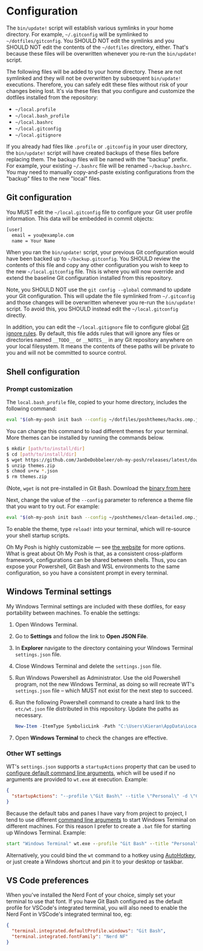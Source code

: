 # Configuration

The `bin/update!` script will establish various symlinks in your home directory. For example, `~/.gitconfig` will be symlinked to `~/dotfiles/gitconfig`. You SHOULD NOT edit the symlinks and you SHOULD NOT edit the contents of the `~/dotfiles` directory, either. That's because these files will be overwritten whenever you re-run the `bin/update!` script.

The following files will be added to your home directory. These are not symlinked and they will not be overwritten by subsequent `bin/update!` executions. Therefore, you can safely edit these files without risk of your changes being lost. It's via these files that you configure and customize the dotfiles installed from the repository:

- `~/local.profile`
- `~/local.bash_profile`
- `~/local.bashrc`
- `~/local.gitconfig`
- `~/local.gitignore`

If you already had files like `.profile` or `.gitconfig` in your user directory, the `bin/update!` script will have created backups of these files before replacing them. The backup files will be named with the "backup" prefix. For example, your existing `~/.bashrc` file will be renamed `~/backup.bashrc`. You may need to manually copy-and-paste existing configurations from the "backup" files to the new "local" files.

## Git configuration

You MUST edit the `~/local.gitconfig` file to configure your Git user profile information. This data will be embedded in commit objects:

```txt
[user]
  email = you@example.com
  name = Your Name
```

When you ran the `bin/update!` script, your previous Git configuration would have been backed up to `~/backup.gitconfig`. You SHOULD review the contents of this file and copy any other configuration you wish to keep to the new `~/local.gitconfig` file. This is where you will now override and extend the baseline Git configuration installed from this repository.

Note, you SHOULD NOT use the `git config --global` command to update your Git configuration. This will update the file symlinked from `~/.gitconfig` and those changes will be overwritten whenever you re-run the `bin/update!` script. To avoid this, you SHOULD instead edit the `~/local.gitconfig` directly.

In addition, you can edit the `~/local.gitignore` file to configure global [Git ignore rules](https://git-scm.com/docs/gitignore). By default, this file adds rules that will ignore any files or directories named `__TODO__` or `__NOTES__` in any Git repository anywhere on your local filesystem. It means the contents of these paths will be private to you and will not be committed to source control.

## Shell configuration

### Prompt customization

The `local.bash_profile` file, copied to your home directory, includes the following command:

```sh
eval "$(oh-my-posh init bash --config ~/dotfiles/poshthemes/hacks.omp.json 2> /dev/null)"
```

You can change this command to load different themes for your terminal. More themes can be installed by running the commands below.

```sh
$ mkdir [path/to/install/dir]
$ cd [path/to/install/dir]
$ wget https://github.com/JanDeDobbeleer/oh-my-posh/releases/latest/download/themes.zip -O themes.zip
$ unzip themes.zip
$ chmod u+rw *.json
$ rm themes.zip
```

(Note, `wget` is not pre-installed in Git Bash. Download the [binary from here](https://eternallybored.org/misc/wget/)

Next, change the value of the `--config` parameter to reference a theme file that you want to try out. For example:

```sh
eval "$(oh-my-posh init bash --config ~/poshthemes/clean-detailed.omp.json)"
```

To enable the theme, type `reload!` into your terminal, which will re-source your shell startup scripts.

Oh My Posh is highly customizable — see [the website](https://ohmyposh.dev/docs/) for more options. What is great about Oh My Posh is that, as a consistent cross-platform framework, configurations can be shared between shells. Thus, you can expose your Powershell, Git Bash and WSL environments to the same configuration, so you have a consistent prompt in every terminal.

## Windows Terminal settings

My Windows Terminal settings are included with these dotfiles, for easy portability between machines. To enable the settings:

1.  Open Windows Terminal.

2.  Go to **Settings** and follow the link to **Open JSON File**.

3.  In **Explorer** navigate to the directory containing your Windows Terminal `settings.json` file.

4.  Close Windows Terminal and delete the `settings.json` file.

5.  Run Windows Powershell as Administrator. Use the old Powershell program, not the new Windows Terminal, as doing so will recreate WT's `settings.json` file – which MUST not exist for the next step to succeed.

6.  Run the following Powershell command to create a hard link to the `etc/wt.json` file distributed in this repository. Update the paths as necessary.

    ```powershell
    New-Item -ItemType SymbolicLink -Path "C:\Users\Kieran\AppData\Local\Packages\Microsoft.WindowsTerminal_[hash]\LocalState\settings.json" -Target "C:\path\to\dotfiles\etc\wt.json"
    ```

7.  Open **Windows Terminal** to check the changes are effective.

### Other WT settings

WT's `settings.json` supports a `startupActions` property that can be used to [configure default command line arguments](https://learn.microsoft.com/en-us/windows/terminal/customize-settings/startup#startup-actions), which will be used if no arguments are provided to `wt.exe` at execution. Example:

```json
{
  "startupActions": "--profile \"Git Bash\" --title \"Personal\" -d \"C:\\dev\\personal\"; new-tab --profile \"Git Bash\" --title \"Work\" -d \"C:\\dev\\work\"; focus-tab -t 1 "
}
```

Because the default tabs and panes I have vary from project to project, I tend to use different [command line arguments](https://learn.microsoft.com/en-us/windows/terminal/command-line-arguments) to start Windows Terminal on different machines. For this reason I prefer to create a `.bat` file for starting up Windows Terminal. Example:

```bat
start "Windows Terminal" wt.exe --profile "Git Bash" --title "Personal" -d "C:\dev\personal"; new-tab --profile "Git Bash" --title "Work" -d "C:\dev\work"; focus-tab -t 1
```

Alternatively, you could bind the `wt` command to a hotkey using [AutoHotkey](https://www.autohotkey.com/), or just create a Windows shortcut and pin it to your desktop or taskbar.

## VS Code preferences

When you've installed the Nerd Font of your choice, simply set your terminal to use that font. If you have Git Bash configured as the default profile for VSCode's integrated terminal, you will also need to enable the Nerd Font in VSCode's integrated terminal too, eg:

```json
{
  "terminal.integrated.defaultProfile.windows": "Git Bash",
  "terminal.integrated.fontFamily": "Nerd NF"
}
```

